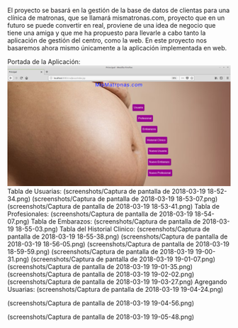 El proyecto se basará en la gestión de la base de datos de clientas para una clínica de matronas, que se llamará mismatronas.com, proyecto que en un futuro se puede convertir en real, proviene de una idea de negocio que tiene una amiga y que me ha propuesto para llevarle a cabo tanto la aplicación de gestión del centro, como la web. En este proyecto nos basaremos ahora mismo únicamente a la aplicación implementada en web.

Portada de la Aplicación:
![portada](screenshots/Portada.jpg)
Tabla de Usuarias:
(screenshots/Captura de pantalla de 2018-03-19 18-52-34.png)
(screenshots/Captura de pantalla de 2018-03-19 18-53-07.png)
(screenshots/Captura de pantalla de 2018-03-19 18-53-41.png)
Tabla de Profesionales:
(screenshots/Captura de pantalla de 2018-03-19 18-54-07.png)
Tabla de Embarazos:
(screenshots/Captura de pantalla de 2018-03-19 18-55-03.png)
Tabla del Historial Clinico:
(screenshots/Captura de pantalla de 2018-03-19 18-55-38.png)
(screenshots/Captura de pantalla de 2018-03-19 18-56-05.png)
(screenshots/Captura de pantalla de 2018-03-19 18-59-59.png)
(screenshots/Captura de pantalla de 2018-03-19 19-00-31.png)
(screenshots/Captura de pantalla de 2018-03-19 19-01-07.png)
(screenshots/Captura de pantalla de 2018-03-19 19-01-35.png)
(screenshots/Captura de pantalla de 2018-03-19 19-02-02.png)
(screenshots/Captura de pantalla de 2018-03-19 19-03-27.png)
Agregando Usuarias:
(screenshots/Captura de pantalla de 2018-03-19 19-04-24.png)

(screenshots/Captura de pantalla de 2018-03-19 19-04-56.png)

(screenshots/Captura de pantalla de 2018-03-19 19-05-48.png)

